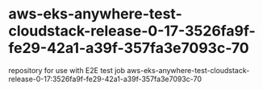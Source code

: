 # aws-eks-anywhere-test-cloudstack-release-0-17-3526fa9f-fe29-42a1-a39f-357fa3e7093c-70
repository for use with E2E test job aws-eks-anywhere-test-cloudstack-release-0-17:3526fa9f-fe29-42a1-a39f-357fa3e7093c-70
